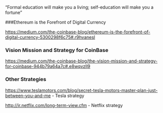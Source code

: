 “Formal education will make you a living; self-education will make you a fortune” 

###Ethereum is the Forefront of Digital Currency

https://medium.com/the-coinbase-blog/ethereum-is-the-forefront-of-digital-currency-5300298f6c75#.r9hvanesl


### Vision Mission and Strategy for CoinBase 

https://medium.com/the-coinbase-blog/the-vision-mission-and-strategy-for-coinbase-944b79a64a7c#.e8wqvzll9


### Other Strategies 
https://www.teslamotors.com/blog/secret-tesla-motors-master-plan-just-between-you-and-me  - Tesla strategy 

http://ir.netflix.com/long-term-view.cfm - Netflix strategy
